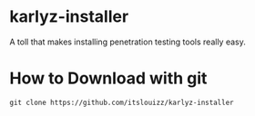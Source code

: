 # karlyz-installer

A toll that makes installing penetration testing tools really easy.

# How to Download with git

```git clone https://github.com/itslouizz/karlyz-installer```
